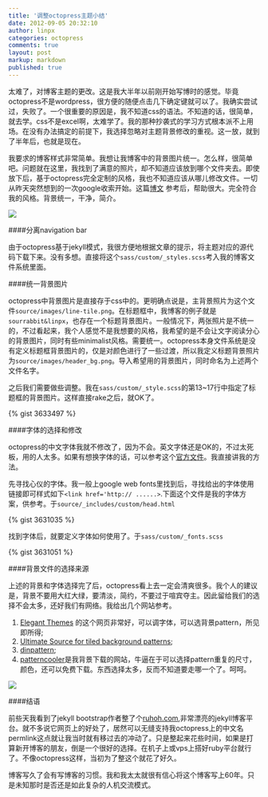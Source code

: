 ```yaml
---
title: '调整octopress主题小结'
date: 2012-09-05 20:32:10
author: linpx
categories: octopress
comments: true
layout: post
markup: markdown
published: true
---
```

太难了，对博客主题的更改。这是我大半年以前刚开始写博时的感觉。毕竟octopress不是wordpress，很方便的随便点击几下确定键就可以了。我确实尝试过，失败了。一个很重要的原因是，我不知道css的语法。不知道的话，很简单，就去学。css不是excel啊，太难学了。我的那种抄袭式的学习方式根本派不上用场。在没有办法搞定的前提下，我选择忽略对主题背景修改的重视。这一放，就到了半年后，也就是现在。

我要求的博客样式非常简单。我想让我博客中的背景图片统一。怎么样，很简单吧。问题就在这里，我找到了满意的照片，却不知道应该放到哪个文件夹去。即使放下后，基于octopress完全定制的风格，我也不知道应该从哪儿修改文件。一切从昨天突然想到的一次google收索开始。这篇[博文](
http://melandri.net/2012/02/14/octopress-theme-customization/)
参考后，帮助很大。完全符合我的风格。背景统一，干净，简介。

![](http://farm9.staticflickr.com/8033/7934929014_e330c5a861_z.jpg)
<!--more-->
####分离navigation bar

由于octopress基于jekyll模式，我很方便地根据文章的提示，将主题对应的源代码下载下来。没有多想。直接将这个`sass/custom/_styles.scss`考入我的博客文件系统里面。

####统一背景图片

octopress中背景图片是直接存于css中的。更明确点说是，主背景照片为这个文件`source/images/line-tile.png`。在标题框中，我博客的例子就是`sourrabbit&linpx`，也存在一个标题背景图片。一般情况下，两张照片是不统一的，不过看起来，我个人感觉不是我想要的风格，我希望的是不会让文字阅读分心的背景图片，同时有些minimalist风格。需要统一。octopress本身文件系统是没有定义标题框背景图片的，仅是对颜色进行了一些过渡，所以我定义标题背景照片为`source/images/header_bg.png`。导入希望用的背景图片，同时命名为上述两个文件名字。

之后我们需要做些调整。我在`sass/custom/_style.scss`的第13~17行中指定了标题框的背景图片。这样直接rake之后，就OK了。

{% gist 3633497 %}

####字体的选择和修改

octopress的中文字体我就不修改了，因为不会。英文字体还是OK的，不过太死板，用的人太多。如果有想换字体的话，可以参考这个[官方文件](
http://octopress.org/docs/theme/)。我直接讲我的方法。

先寻找心仪的字体。我一般上google web fonts里找到后，寻找给出的字体使用链接即可样式如下`<link href='http://
......>`.下面这个文件是我的字体方案，供参考。于`source/_includes/custom/head.html`

{% gist 3631035 %}

找到字体后，就要定义字体如何使用了。于`sass/custom/_fonts.scss`

{% gist 3631051 %}

####背景文件的选择来源

上述的背景和字体选择完了后，octopress看上去一定会清爽很多。我个人的建议是，背景不要用大红大绿，要清淡，简约，不要过于喧宾夺主。因此留给我们的选择不会太多，还好我们有网络。我给出几个网站参考。

1. [Elegant Themes](http://www.elegantthemes.com/demo/?theme=Flexible)
的这个网页非常好，可以调字体，可以选背景pattern，所见即所得;
2. [Ultimate Source for tiled background patterns](
http://www.designshard.com/freebies/ultimate-source-for-tiled-background-patterns/
);
3. [dinpattern](http://www.dinpattern.com/);
4. [patterncooler](http://patterncooler.com
)是我背景下载的网站，牛逼在于可以选择pattern重复的尺寸，颜色，还可以免费下载。东西选择太多，反而不知道要走哪一个了。呵呵。

![](http://farm9.staticflickr.com/8036/7935087262_1cbbd2fa2f_z.jpg)

####结语

前些天我看到了jekyll bootstrap作者整了个[ruhoh.com](http://www.ruhoh.com
),非常漂亮的jekyll博客平台。就不多说它网页上的好处了，居然可以无缝支持我octopress上的中文名permlink这点就让我当时就有移过去的冲动了。只是整起来花些时间，如果是打算新开博客的朋友，倒是一个很好的选择。在机子上或vps上搭好ruby平台就行了。不像octopress这样，当初为了整这个就花了好久。

博客写久了会有写博客的习惯。我和我太太就很有信心将这个博客写上60年。只是未知那时是否还是如此复杂的人机交流模式。
